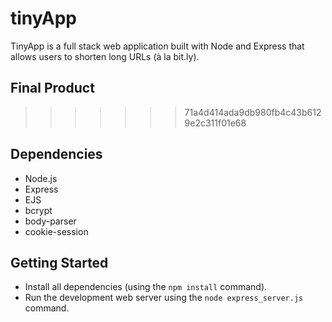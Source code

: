 # tinyApp

TinyApp is a full stack web application built with Node and Express that allows users to shorten long URLs (à la bit.ly).

## Final Product



>>>>>>> 71a4d414ada9db980fb4c43b6129e2c311f01e68


## Dependencies

- Node.js
- Express
- EJS
- bcrypt
- body-parser
- cookie-session

## Getting Started

- Install all dependencies (using the `npm install` command).
- Run the development web server using the `node express_server.js` command.
